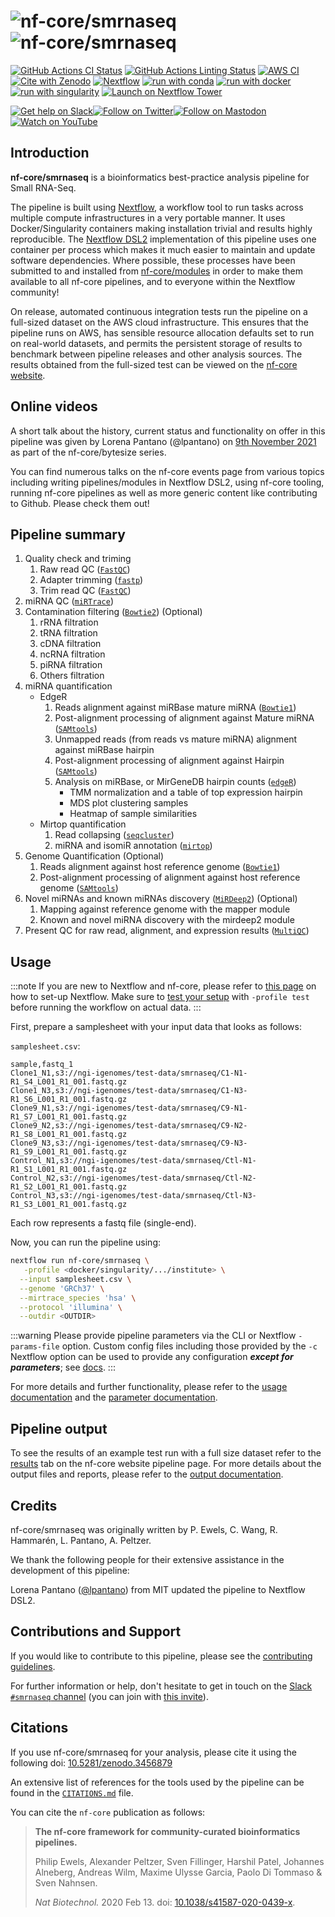 # ![nf-core/smrnaseq](docs/images/nf-core-smrnaseq_logo_light.png#gh-light-mode-only) ![nf-core/smrnaseq](docs/images/nf-core-smrnaseq_logo_dark.png#gh-dark-mode-only)

[![GitHub Actions CI Status](https://github.com/nf-core/smrnaseq/workflows/nf-core%20CI/badge.svg)](https://github.com/nf-core/smrnaseq/actions?query=workflow%3A%22nf-core+CI%22)
[![GitHub Actions Linting Status](https://github.com/nf-core/smrnaseq/workflows/nf-core%20linting/badge.svg)](https://github.com/nf-core/smrnaseq/actions?query=workflow%3A%22nf-core+linting%22)
[![AWS CI](https://img.shields.io/badge/CI%20tests-full%20size-FF9900?labelColor=000000&logo=Amazon%20AWS)](https://nf-co.re/smrnaseq/results)[![Cite with Zenodo](http://img.shields.io/badge/DOI-10.5281/zenodo.3456879-1073c8?labelColor=000000)](https://doi.org/10.5281/zenodo.3456879)
[![Nextflow](https://img.shields.io/badge/nextflow%20DSL2-%E2%89%A523.04.0-23aa62.svg)](https://www.nextflow.io/)
[![run with conda](http://img.shields.io/badge/run%20with-conda-3EB049?labelColor=000000&logo=anaconda)](https://docs.conda.io/en/latest/)
[![run with docker](https://img.shields.io/badge/run%20with-docker-0db7ed?labelColor=000000&logo=docker)](https://www.docker.com/)
[![run with singularity](https://img.shields.io/badge/run%20with-singularity-1d355c.svg?labelColor=000000)](https://sylabs.io/docs/)
[![Launch on Nextflow Tower](https://img.shields.io/badge/Launch%20%F0%9F%9A%80-Nextflow%20Tower-%234256e7)](https://tower.nf/launch?pipeline=https://github.com/nf-core/smrnaseq)

[![Get help on Slack](http://img.shields.io/badge/slack-nf--core%20%23smrnaseq-4A154B?labelColor=000000&logo=slack)](https://nfcore.slack.com/channels/smrnaseq)[![Follow on Twitter](http://img.shields.io/badge/twitter-%40nf__core-1DA1F2?labelColor=000000&logo=twitter)](https://twitter.com/nf_core)[![Follow on Mastodon](https://img.shields.io/badge/mastodon-nf__core-6364ff?labelColor=FFFFFF&logo=mastodon)](https://mstdn.science/@nf_core)[![Watch on YouTube](http://img.shields.io/badge/youtube-nf--core-FF0000?labelColor=000000&logo=youtube)](https://www.youtube.com/c/nf-core)

## Introduction

**nf-core/smrnaseq** is a bioinformatics best-practice analysis pipeline for Small RNA-Seq.

The pipeline is built using [Nextflow](https://www.nextflow.io), a workflow tool to run tasks across multiple compute infrastructures in a very portable manner. It uses Docker/Singularity containers making installation trivial and results highly reproducible. The [Nextflow DSL2](https://www.nextflow.io/docs/latest/dsl2.html) implementation of this pipeline uses one container per process which makes it much easier to maintain and update software dependencies. Where possible, these processes have been submitted to and installed from [nf-core/modules](https://github.com/nf-core/modules) in order to make them available to all nf-core pipelines, and to everyone within the Nextflow community!

On release, automated continuous integration tests run the pipeline on a full-sized dataset on the AWS cloud infrastructure. This ensures that the pipeline runs on AWS, has sensible resource allocation defaults set to run on real-world datasets, and permits the persistent storage of results to benchmark between pipeline releases and other analysis sources. The results obtained from the full-sized test can be viewed on the [nf-core website](https://nf-co.re/smrnaseq/results).

## Online videos

A short talk about the history, current status and functionality on offer in this pipeline was given by Lorena Pantano (@lpantano) on [9th November 2021](https://youtu.be/4YLQ2VwpCJE) as part of the nf-core/bytesize series.

You can find numerous talks on the nf-core events page from various topics including writing pipelines/modules in Nextflow DSL2, using nf-core tooling, running nf-core pipelines as well as more generic content like contributing to Github. Please check them out!

## Pipeline summary

1. Quality check and triming
    1. Raw read QC ([`FastQC`](https://www.bioinformatics.babraham.ac.uk/projects/fastqc/))
    2. Adapter trimming ([`fastp`](https://github.com/OpenGene/fastp))
    3. Trim read QC ([`FastQC`](https://www.bioinformatics.babraham.ac.uk/projects/fastqc/))
2. miRNA QC ([`miRTrace`](https://github.com/friedlanderlab/mirtrace))
3. Contamination filtering ([`Bowtie2`](http://bowtie-bio.sourceforge.net/bowtie2/index.shtml)) (Optional)
    1. rRNA filtration
    2. tRNA filtration
    3. cDNA filtration
    4. ncRNA filtration
    5. piRNA filtration
    6. Others filtration
4. miRNA quantification
    - EdgeR
        1. Reads alignment against miRBase mature miRNA ([`Bowtie1`](http://bowtie-bio.sourceforge.net/index.shtml))
        2. Post-alignment processing of alignment against Mature miRNA ([`SAMtools`](https://sourceforge.net/projects/samtools/files/samtools/))
        3. Unmapped reads (from reads vs mature miRNA) alignment against miRBase hairpin
        4. Post-alignment processing of alignment against Hairpin ([`SAMtools`](https://sourceforge.net/projects/samtools/files/samtools/))
        5. Analysis on miRBase, or MirGeneDB hairpin counts ([`edgeR`](https://bioconductor.org/packages/release/bioc/html/edgeR.html))
            - TMM normalization and a table of top expression hairpin
            - MDS plot clustering samples
            - Heatmap of sample similarities
    - Mirtop quantification
        1. Read collapsing  ([`seqcluster`](https://github.com/lpantano/seqcluster))
        2. miRNA and isomiR annotation ([`mirtop`](https://github.com/miRTop/mirtop))
5. Genome Quantification (Optional)
    1. Reads alignment against host reference genome ([`Bowtie1`](http://bowtie-bio.sourceforge.net/index.shtml))
    2. Post-alignment processing of alignment against host reference genome ([`SAMtools`](https://sourceforge.net/projects/samtools/files/samtools/))
6. Novel miRNAs and known miRNAs discovery ([`MiRDeep2`](https://www.mdc-berlin.de/content/mirdeep2-documentation)) (Optional)
    1. Mapping against reference genome with the mapper module
    2. Known and novel miRNA discovery with the mirdeep2 module
7. Present QC for raw read, alignment, and expression results ([`MultiQC`](http://multiqc.info/))

## Usage

:::note
If you are new to Nextflow and nf-core, please refer to [this page](https://nf-co.re/docs/usage/installation) on how
to set-up Nextflow. Make sure to [test your setup](https://nf-co.re/docs/usage/introduction#how-to-run-a-pipeline)
with `-profile test` before running the workflow on actual data.
:::

First, prepare a samplesheet with your input data that looks as follows:

`samplesheet.csv`:

```csv
sample,fastq_1
Clone1_N1,s3://ngi-igenomes/test-data/smrnaseq/C1-N1-R1_S4_L001_R1_001.fastq.gz
Clone1_N3,s3://ngi-igenomes/test-data/smrnaseq/C1-N3-R1_S6_L001_R1_001.fastq.gz
Clone9_N1,s3://ngi-igenomes/test-data/smrnaseq/C9-N1-R1_S7_L001_R1_001.fastq.gz
Clone9_N2,s3://ngi-igenomes/test-data/smrnaseq/C9-N2-R1_S8_L001_R1_001.fastq.gz
Clone9_N3,s3://ngi-igenomes/test-data/smrnaseq/C9-N3-R1_S9_L001_R1_001.fastq.gz
Control_N1,s3://ngi-igenomes/test-data/smrnaseq/Ctl-N1-R1_S1_L001_R1_001.fastq.gz
Control_N2,s3://ngi-igenomes/test-data/smrnaseq/Ctl-N2-R1_S2_L001_R1_001.fastq.gz
Control_N3,s3://ngi-igenomes/test-data/smrnaseq/Ctl-N3-R1_S3_L001_R1_001.fastq.gz
```

Each row represents a fastq file (single-end).

Now, you can run the pipeline using:

```bash
nextflow run nf-core/smrnaseq \
   -profile <docker/singularity/.../institute> \
  --input samplesheet.csv \
  --genome 'GRCh37' \
  --mirtrace_species 'hsa' \
  --protocol 'illumina' \
  --outdir <OUTDIR>
```

:::warning
Please provide pipeline parameters via the CLI or Nextflow `-params-file` option. Custom config files including those
provided by the `-c` Nextflow option can be used to provide any configuration _**except for parameters**_;
see [docs](https://nf-co.re/usage/configuration#custom-configuration-files).
:::

For more details and further functionality, please refer to the [usage documentation](https://nf-co.re/smrnaseq/usage) and the [parameter documentation](https://nf-co.re/smrnaseq/parameters).

## Pipeline output

To see the results of an example test run with a full size dataset refer to the [results](https://nf-co.re/smrnaseq/results) tab on the nf-core website pipeline page.
For more details about the output files and reports, please refer to the
[output documentation](https://nf-co.re/smrnaseq/output).

## Credits

nf-core/smrnaseq was originally written by P. Ewels, C. Wang, R. Hammarén, L. Pantano, A. Peltzer.

We thank the following people for their extensive assistance in the development of this pipeline:

Lorena Pantano ([@lpantano](https://github.com/lpantano)) from MIT updated the pipeline to Nextflow DSL2.

## Contributions and Support

If you would like to contribute to this pipeline, please see the [contributing guidelines](.github/CONTRIBUTING.md).

For further information or help, don't hesitate to get in touch on the [Slack `#smrnaseq` channel](https://nfcore.slack.com/channels/smrnaseq) (you can join with [this invite](https://nf-co.re/join/slack)).

## Citations

If you use nf-core/smrnaseq for your analysis, please cite it using the following doi: [10.5281/zenodo.3456879](https://zenodo.org/badge/latestdoi/140590861)

An extensive list of references for the tools used by the pipeline can be found in the [`CITATIONS.md`](CITATIONS.md) file.

You can cite the `nf-core` publication as follows:

> **The nf-core framework for community-curated bioinformatics pipelines.**
>
> Philip Ewels, Alexander Peltzer, Sven Fillinger, Harshil Patel, Johannes Alneberg, Andreas Wilm, Maxime Ulysse Garcia, Paolo Di Tommaso & Sven Nahnsen.
>
> _Nat Biotechnol._ 2020 Feb 13. doi: [10.1038/s41587-020-0439-x](https://dx.doi.org/10.1038/s41587-020-0439-x).
